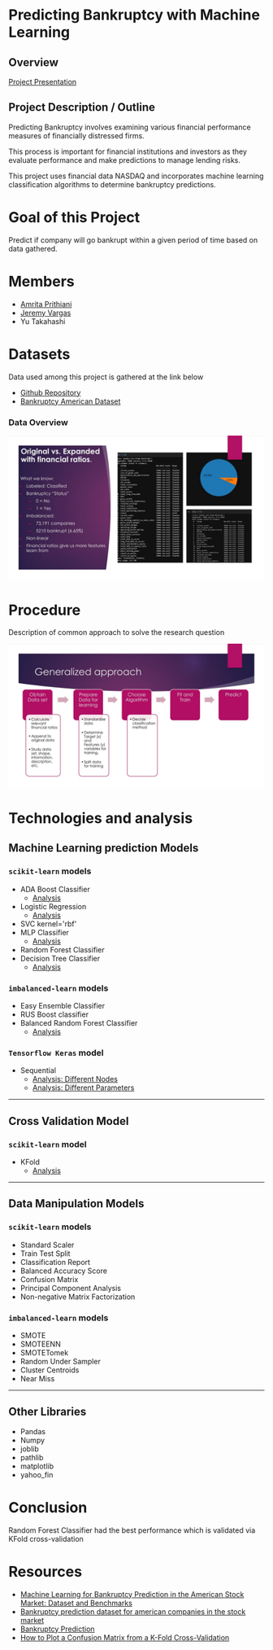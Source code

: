 # Predicting Bankruptcy with Machine Learning

## Overview
[Project Presentation](Presentation_PDF.pdf)

## Project Description / Outline

Predicting Bankruptcy involves examining various financial performance measures of financially distressed firms.

This process is important for financial institutions and investors as they evaluate performance and make predictions to manage lending risks.

This project uses financial data NASDAQ and incorporates machine learning classification algorithms to determine bankruptcy predictions.


# Goal of this Project
Predict if company will go bankrupt within a given period of time based on data gathered.

# Members

- [Amrita Prithiani](https://github.com/amritaprithiani)
- [Jeremy Vargas](https://github.com/JeremyPVargas)
- Yu Takahashi

# Datasets

Data used among this project is gathered at the link below

- [Github Repository](https://github.com/sowide/bankruptcy_dataset)
- [Bankruptcy American Dataset](Resources/american_bankruptcy_dataset)

### Data Overview
![Data Overview](slides/dataset.jpg)


# Procedure

Description of common approach to solve the research question

![General Approach](slides/generalized_approach.jpg)


# Technologies and analysis
## Machine Learning prediction Models
### `scikit-learn` models
- ADA Boost Classifier
    - [Analysis](jeremy_models/adaboost.ipynb)
- Logistic Regression
    - [Analysis](jeremy_models/data_ratios.ipynb)
- SVC kernel='rbf'
- MLP Classifier
    - [Analysis](yu_models/machine_learning.ipynb)
- Random Forest Classifier
- Decision Tree Classifier
    - [Analysis](amrita_models/Company_bankruptcy.ipynb)

### `imbalanced-learn` models
- Easy Ensemble Classifier
- RUS Boost classifier
- Balanced Random Forest Classifier
    - [Analysis](yu_models/machine_learning.ipynb)

### `Tensorflow Keras` model
- Sequential
    - [Analysis: Different Nodes](yu_models/neural_network_mod_nodes.ipynb)
    - [Analysis: Different Parameters](yu_models/neural_network_mod_methods.ipynb)

---
## Cross Validation Model
### `scikit-learn` model
- KFold
    - [Analysis](amrita_models/Company_bankruptcy.ipynb)

---
## Data Manipulation Models
### `scikit-learn` models
- Standard Scaler
- Train Test Split
- Classification Report
- Balanced Accuracy Score
- Confusion Matrix
- Principal Component Analysis
- Non-negative Matrix Factorization

### `imbalanced-learn` models
- SMOTE
- SMOTEENN
- SMOTETomek
- Random Under Sampler
- Cluster Centroids
- Near Miss

---
## Other Libraries
- Pandas
- Numpy
- joblib
- pathlib
- matplotlib
- yahoo_fin

# Conclusion

Random Forest Classifier had the best performance which is validated via KFold cross-validation

# Resources
- [Machine Learning for Bankruptcy Prediction in the American Stock Market: Dataset and Benchmarks](https://www.mdpi.com/1999-5903/14/8/244/htm)
- [Bankruptcy prediction dataset for american companies in the stock market](https://github.com/sowide/bankruptcy_dataset)
- [Bankruptcy Prediction](https://www.kaggle.com/code/gcdatkin/bankruptcy-prediction/notebook)
- [How to Plot a Confusion Matrix from a K-Fold Cross-Validation](https://towardsdatascience.com/how-to-plot-a-confusion-matrix-from-a-k-fold-cross-validation-b607317e9874)
